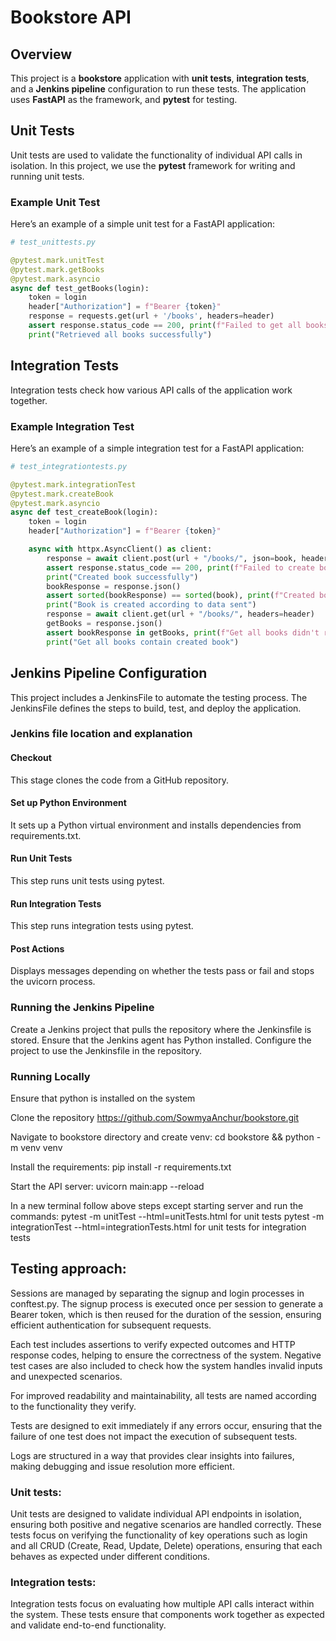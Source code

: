 # Bookstore API

## Overview

This project is a **bookstore** application with **unit tests**, **integration tests**, and a **Jenkins pipeline** configuration to run these tests. The application uses **FastAPI** as the framework, and **pytest** for testing.

## Unit Tests

Unit tests are used to validate the functionality of individual API calls in isolation. In this project, we use the **pytest** framework for writing and running unit tests.

### Example Unit Test

Here’s an example of a simple unit test for a FastAPI application:

```python
# test_unittests.py

@pytest.mark.unitTest
@pytest.mark.getBooks
@pytest.mark.asyncio
async def test_getBooks(login):
    token = login
    header["Authorization"] = f"Bearer {token}"
    response = requests.get(url + '/books', headers=header)
    assert response.status_code == 200, print(f"Failed to get all books. Error : {response.text}")
    print("Retrieved all books successfully")
```

## Integration Tests

Integration tests check how various API calls of the application work together.

### Example Integration Test

Here’s an example of a simple integration test for a FastAPI application:

```python
# test_integrationtests.py

@pytest.mark.integrationTest
@pytest.mark.createBook
@pytest.mark.asyncio
async def test_createBook(login):
    token = login
    header["Authorization"] = f"Bearer {token}"

    async with httpx.AsyncClient() as client:
        response = await client.post(url + "/books/", json=book, headers=header)
        assert response.status_code == 200, print(f"Failed to create book. Error : {response.text}")
        print("Created book successfully")
        bookResponse = response.json()
        assert sorted(bookResponse) == sorted(book), print(f"Created book is different from data sent")
        print("Book is created according to data sent")
        response = await client.get(url + "/books/", headers=header)
        getBooks = response.json()
        assert bookResponse in getBooks, print(f"Get all books didn't return created book")
        print("Get all books contain created book")
```

## Jenkins Pipeline Configuration

This project includes a JenkinsFile to automate the testing process. The JenkinsFile defines the steps to build, test, and deploy the application.

### Jenkins file location and explanation

#### Checkout
This stage clones the code from a GitHub repository.
#### Set up Python Environment
It sets up a Python virtual environment and installs dependencies from requirements.txt.
#### Run Unit Tests
This step runs unit tests using pytest.
#### Run Integration Tests
This step runs integration tests using pytest.
#### Post Actions
Displays messages depending on whether the tests pass or fail and stops the uvicorn process.


### Running the Jenkins Pipeline

Create a Jenkins project that pulls the repository where the Jenkinsfile is stored.
Ensure that the Jenkins agent has Python installed.
Configure the project to use the Jenkinsfile in the repository.


### Running Locally

Ensure that python is installed on the system

Clone the repository https://github.com/SowmyaAnchur/bookstore.git

Navigate to bookstore directory and create venv: cd bookstore && python -m venv venv

Install the requirements: pip install -r requirements.txt

Start the API server: uvicorn main:app --reload

In a new terminal follow above steps except starting server and run the commands: pytest -m unitTest --html=unitTests.html  for unit tests
pytest -m integrationTest --html=integrationTests.html  for unit tests for integration tests

## Testing approach:

Sessions are managed by separating the signup and login processes in conftest.py. The signup process is executed once per session to generate a Bearer token, which is then reused for the duration of the session, ensuring efficient authentication for subsequent requests.

Each test includes assertions to verify expected outcomes and HTTP response codes, helping to ensure the correctness of the system. Negative test cases are also included to check how the system handles invalid inputs and unexpected scenarios.

For improved readability and maintainability, all tests are named according to the functionality they verify.

Tests are designed to exit immediately if any errors occur, ensuring that the failure of one test does not impact the execution of subsequent tests.

Logs are structured in a way that provides clear insights into failures, making debugging and issue resolution more efficient.

### Unit tests:

Unit tests are designed to validate individual API endpoints in isolation, ensuring both positive and negative scenarios are handled correctly. These tests focus on verifying the functionality of key operations such as login and all CRUD (Create, Read, Update, Delete) operations, ensuring that each behaves as expected under different conditions.

### Integration tests:

Integration tests focus on evaluating how multiple API calls interact within the system. These tests ensure that components work together as expected and validate end-to-end functionality.



